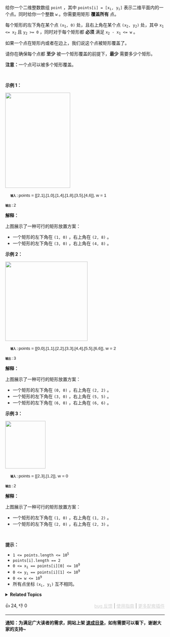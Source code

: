 <p>给你一个二维整数数组&nbsp;<code>point</code>&nbsp;，其中&nbsp;<code>points[i] = [x<sub>i</sub>, y<sub>i</sub>]</code>&nbsp;表示二维平面内的一个点。同时给你一个整数&nbsp;<code>w</code>&nbsp;。你需要用矩形&nbsp;<strong>覆盖所有</strong>&nbsp;点。</p>

<p>每个矩形的左下角在某个点&nbsp;<code>(x<sub>1</sub>, 0)</code>&nbsp;处，且右上角在某个点&nbsp;<code>(x<sub>2</sub>, y<sub>2</sub>)</code>&nbsp;处，其中&nbsp;<code>x<sub>1</sub> &lt;= x<sub>2</sub></code>&nbsp;且&nbsp;<code>y<sub>2</sub> &gt;= 0</code>&nbsp;，同时对于每个矩形都&nbsp;<strong>必须</strong>&nbsp;满足&nbsp;<code>x<sub>2</sub> - x<sub>1</sub> &lt;= w</code>&nbsp;。</p>

<p>如果一个点在矩形内或者在边上，我们说这个点被矩形覆盖了。</p>

<p>请你在确保每个点都 <strong>至少</strong>&nbsp;被一个矩形覆盖的前提下，<strong>最少</strong>&nbsp;需要多少个矩形。</p>

<p><strong>注意：</strong>一个点可以被多个矩形覆盖。</p>

<p>&nbsp;</p>

<p><strong class="example">示例 1：</strong></p>

<p><img alt="" src="https://assets.leetcode.com/uploads/2024/03/04/screenshot-from-2024-03-04-20-33-05.png" style="width: 205px; height: 300px;" /></p>

<div class="example-block" style="border-color: var(--border-tertiary); border-left-width: 2px; color: var(--text-secondary); margin-bottom: 1rem; margin-top: 1rem; overflow: visible; padding-left: 1rem;"> 
 <p style=""><span class="example-io" style="font-size: 8.75px;"><b>输入：</b></span><span class="example-io" style="font-size: 0.85rem; font-family: Menlo, sans-serif;">points = [[2,1],[1,0],[1,4],[1,8],[3,5],[4,6]], w = 1</span></p> 
</div>

<p style=""><span class="example-io" style="font-size: 8.75px;"><b>输出：</b></span><span class="example-io" style="font-size: 0.85rem; font-family: Menlo, sans-serif;">2</span></p>

<p style="font-size: 0.875rem;"><strong>解释：</strong></p>

<p style="font-size: 0.875rem;">上图展示了一种可行的矩形放置方案：</p>

<ul style="font-size: 0.875rem;"> 
 <li>一个矩形的左下角在&nbsp;<code>(1, 0)</code>&nbsp;，右上角在&nbsp;<code>(2, 8)</code>&nbsp;。</li> 
 <li>一个矩形的左下角在&nbsp;<code>(3, 0)</code>&nbsp;，右上角在&nbsp;<code>(4, 8)</code>&nbsp;。</li> 
</ul>

<p><strong class="example">示例 2：</strong></p>

<p><img alt="" src="https://assets.leetcode.com/uploads/2024/03/04/screenshot-from-2024-03-04-18-59-12.png" style="width: 260px; height: 250px;" /></p>

<div class="example-block" style="border-color: var(--border-tertiary); border-left-width: 2px; color: var(--text-secondary); margin-bottom: 1rem; margin-top: 1rem; overflow: visible; padding-left: 1rem;"> 
 <p style=""><span class="example-io" style="font-size: 8.75px;"><b>输入：</b></span><span class="example-io" style="font-size: 0.85rem; font-family: Menlo, sans-serif;">points = [[0,0],[1,1],[2,2],[3,3],[4,4],[5,5],[6,6]], w = 2</span></p> 
</div>

<p style=""><span class="example-io" style="font-size: 8.75px;"><b>输出：</b></span><span class="example-io" style="font-size: 0.85rem; font-family: Menlo, sans-serif;">3</span></p>

<p style="font-size: 0.875rem;"><b>解释：</b></p>

<p style="font-size: 0.875rem;">上图展示了一种可行的矩形放置方案：</p>

<ul style="font-size: 0.875rem;"> 
 <li>一个矩形的左下角在&nbsp;<code>(0, 0)</code>&nbsp;，右上角在&nbsp;<code>(2, 2)</code>&nbsp;。</li> 
 <li>一个矩形的左下角在&nbsp;<code>(3, 0)</code>&nbsp;，右上角在&nbsp;<code>(5, 5)</code>&nbsp;。</li> 
 <li>一个矩形的左下角在&nbsp;<code>(6, 0)</code>&nbsp;，右上角在&nbsp;<code>(6, 6)</code>&nbsp;。</li> 
</ul>

<p><strong class="example">示例 3：</strong></p>

<p><img alt="" src="https://assets.leetcode.com/uploads/2024/03/04/screenshot-from-2024-03-04-20-24-03.png" style="height: 150px; width: 127px;" /></p>

<div class="example-block" style="border-color: var(--border-tertiary); border-left-width: 2px; color: var(--text-secondary); margin-bottom: 1rem; margin-top: 1rem; overflow: visible; padding-left: 1rem;"> 
 <p style=""><span class="example-io" style="font-size: 8.75px;"><b>输入：</b></span><span class="example-io" style="font-size: 0.85rem; font-family: Menlo, sans-serif;">points = [[2,3],[1,2]], w = 0</span></p> 
</div>

<p style=""><span class="example-io" style="font-size: 8.75px;"><b>输出：</b></span><span class="example-io" style="font-size: 0.85rem; font-family: Menlo, sans-serif;">2</span></p>

<p style="font-size: 0.875rem;"><strong>解释：</strong></p>

<p style="font-size: 0.875rem;">上图展示了一种可行的矩形放置方案：</p>

<ul style="font-size: 0.875rem;"> 
 <li>一个矩形的左下角在&nbsp;<code>(1, 0)</code>&nbsp;，右上角在&nbsp;<code>(1, 2)</code>&nbsp;。</li> 
 <li>一个矩形的左下角在&nbsp;<code>(2, 0)</code>&nbsp;，右上角在&nbsp;<code>(2, 3)</code>&nbsp;。</li> 
</ul>

<p>&nbsp;</p>

<p><strong>提示：</strong></p>

<ul> 
 <li><code>1 &lt;= points.length &lt;= 10<sup>5</sup></code></li> 
 <li><code>points[i].length == 2</code></li> 
 <li><code>0 &lt;= x<sub>i</sub> == points[i][0] &lt;= 10<sup>9</sup></code></li> 
 <li><code>0 &lt;= y<sub>i</sub> == points[i][1] &lt;= 10<sup>9</sup></code></li> 
 <li><code>0 &lt;= w &lt;= 10<sup>9</sup></code></li> 
 <li>所有点坐标&nbsp;<code>(x<sub>i</sub>, y<sub>i</sub>)</code>&nbsp;互不相同。</li> 
</ul>

<details><summary><strong>Related Topics</strong></summary>贪心 | 数组 | 排序</details><br>

<div>👍 24, 👎 0<span style='float: right;'><span style='color: gray;'><a href='https://github.com/labuladong/fucking-algorithm/issues' target='_blank' style='color: lightgray;text-decoration: underline;'>bug 反馈</a> | <a href='https://labuladong.online/algo/fname.html?fname=jb插件简介' target='_blank' style='color: lightgray;text-decoration: underline;'>使用指南</a> | <a href='https://labuladong.online/algo/' target='_blank' style='color: lightgray;text-decoration: underline;'>更多配套插件</a></span></span></div>

<div id="labuladong"><hr>

**通知：为满足广大读者的需求，网站上架 [速成目录](https://labuladong.online/algo/intro/quick-learning-plan/)，如有需要可以看下，谢谢大家的支持~**

</div>

